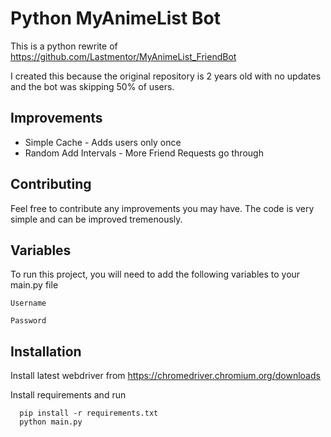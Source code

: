 
# Python MyAnimeList Bot

This is a python rewrite of https://github.com/Lastmentor/MyAnimeList_FriendBot 

I created this because the original repository is 2 years old with no updates and the bot was skipping 50% of users.

## Improvements
- Simple Cache - Adds users only once
- Random Add Intervals - More Friend Requests go through




## Contributing

Feel free to contribute any improvements you may have. The code is very simple and can be improved tremenously.


## Variables

To run this project, you will need to add the following variables to your main.py file

`Username`

`Password`



## Installation

Install latest webdriver from https://chromedriver.chromium.org/downloads

Install requirements and run

```git
  pip install -r requirements.txt
  python main.py
```
    
